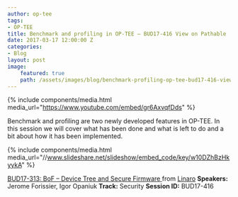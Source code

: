 ```yaml
---
author: op-tee
tags:
- OP-TEE
title: Benchmark and profiling in OP-TEE – BUD17-416 View on Pathable
date: 2017-03-17 12:00:00 Z
categories:
- Blog
layout: post
image:
    featured: true
    path: /assets/images/blog/benchmark-profiling-op-tee-bud17-416-view-pathable-image.jpg
---
```


{% include components/media.html media_url="https://www.youtube.com/embed/gr6AxvqfDds" %}

Benchmark and profiling are two newly developed features in OP-TEE. In this session we will cover what has been done and what is left to do and a bit about how it has been implemented.

{% include components/media.html media_url="//www.slideshare.net/slideshow/embed_code/key/w10DZhBzHkyykA" %}

[BUD17-313: BoF – Device Tree and Secure Firmware ](https://www.slideshare.net/linaroorg/bud17313-bof-device-tree-and-secure-firmware) from [Linaro](http://www.slideshare.net/linaroorg)
**Speakers:** Jerome Forissier, Igor Opaniuk
**Track:** Security
**Session ID:** BUD17-416
